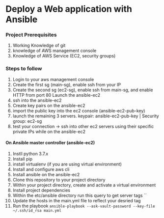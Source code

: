 # Deploy a Web application with Ansible

### Project Prerequisites

1. Working Knowledge of git
2. knowledge of AWS management console
3. Knowledge of AWS Service (EC2, security groups)

### Steps to follow

1. Login to your aws management console
2. Create the first sg (main-sg), enable ssh from your IP
3. Create the second sg (ec2-sg), enable ssh from main-sg, and enable HTTP from port 80
   Launch the ansible-ec2
4. ssh into the ansible-ec2
5. Create key pairs on the ansible-ec2
6. import the public key into the ec2 console (ansible-ec2-pub-key)
7. launch the remaining 3 servers. keypair: ansible-ec2-pub-key | Security group: ec2-sg
8. test your connection -> ssh into other ec2 servers using their specific private IPs while on the ansible-ec2

#### On Ansible master controller (ansible-ec2)

1. Instll python 3.7.x
2. Install pip
3. install virtualenv (if you are using virtual environment)
4. Install and configure aws cli
5. Install ansible on the ansible-ec2
6. Clone this repository to your project directory
7. Within your project directory, create and activate a virtual environment
8. Install project dependencies
9. Within the etc/ansible directory run this query to get server tags ``
10. Update the hosts in the main.yml file to reflect your desried tag
11. Run the playbook `ansible-playbook --ask-vault-password --key-file ~/.ssh/id_rsa main.yml`
